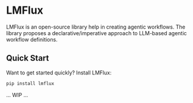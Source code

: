 # LMFlux

LMFlux is an open-source library help in creating agentic workflows.
The library proposes a declarative/imperative approach to LLM-based agentic workflow definitions. 

## Quick Start

Want to get started quickly? 
Install LMFlux:
```bash
pip install lmflux
```

... WIP ...